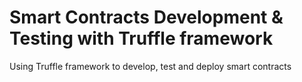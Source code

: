 # Smart Contracts Development & Testing with Truffle framework

Using Truffle framework to develop, test and deploy smart contracts